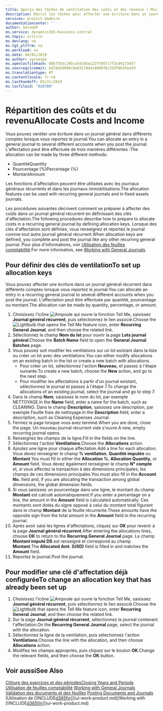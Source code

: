 ```yaml
---
title: Aperçu des tâches de ventilation des coûts et des revenus | Microsoft Docs
description: Décrit les tâches pour affecter une écriture dans un journal général dans différents comptes lorsque vous reportez le journal.
services: project-madeira
documentationcenter: ''
author: SorenGP
ms.service: dynamics365-business-central
ms.topic: article
ms.devlang: na
ms.tgt_pltfrm: na
ms.workload: na
ms.date: 04/01/2019
ms.author: sgroespe
ms.openlocfilehash: 60b73b5c29bca5dc85e123f5957c7f3c0917345f
ms.sourcegitcommit: bd78a5d990c9e83174da1409076c22df8b35eafd
ms.translationtype: HT
ms.contentlocale: fr-CA
ms.lasthandoff: 03/31/2019
ms.locfileid: "928780"
---
```

# <a name="allocate-costs-and-income"></a><span data-ttu-id="d700c-103">Répartition des coûts et du revenu</span><span class="sxs-lookup"><span data-stu-id="d700c-103">Allocate Costs and Income</span></span>
<span data-ttu-id="d700c-104">Vous pouvez ventiler une écriture dans un journal général dans différents comptes lorsque vous reportez le journal.</span><span class="sxs-lookup"><span data-stu-id="d700c-104">You can allocate an entry in a general journal to several different accounts when you post the journal.</span></span> <span data-ttu-id="d700c-105">L'affectation peut être effectuée de trois manières différentes :</span><span class="sxs-lookup"><span data-stu-id="d700c-105">The allocation can be made by three different methods:</span></span>

* <span data-ttu-id="d700c-106">Quantité</span><span class="sxs-lookup"><span data-stu-id="d700c-106">Quantity</span></span>
* <span data-ttu-id="d700c-107">Pourcentage (%)</span><span class="sxs-lookup"><span data-stu-id="d700c-107">Percentage (%)</span></span>
* <span data-ttu-id="d700c-108">Montant</span><span class="sxs-lookup"><span data-stu-id="d700c-108">Amount</span></span>

<span data-ttu-id="d700c-109">Les fonctions d'affectation peuvent être utilisées avec les journaux généraux récurrents et dans les journaux immobilisations.</span><span class="sxs-lookup"><span data-stu-id="d700c-109">The allocation features can be used with recurring general journals and in fixed assets journals.</span></span>
<!--You can also distribute the cost or revenue of a line to an intercompany partner when you post a sales or purchase document. When you post the document, a line will be posted in your general journal, and a corresponding line will be created in the intercompany outbox.-->

<span data-ttu-id="d700c-110">Les procédures suivantes décrivent comment se préparer à affecter des coûts dans un journal général récurrent en définissant des clés d'affectation.</span><span class="sxs-lookup"><span data-stu-id="d700c-110">The following procedures describe how to prepare to allocate costs in a recurring general journal by defining allocation keys.</span></span> <span data-ttu-id="d700c-111">Lorsque des clés d'affectation sont définies, vous renseignez et reportez le journal comme tout autre journal général récurrent.</span><span class="sxs-lookup"><span data-stu-id="d700c-111">When allocation keys are defined, you complete and post the journal like any other recurring general journal.</span></span> <span data-ttu-id="d700c-112">Pour plus d'informations, voir [Utilisation des feuilles comptabilité](ui-work-general-journals.md).</span><span class="sxs-lookup"><span data-stu-id="d700c-112">For more information, see [Working with General Journals](ui-work-general-journals.md).</span></span>

## <a name="to-set-up-allocation-keys"></a><span data-ttu-id="d700c-113">Pour définir des clés de ventilation</span><span class="sxs-lookup"><span data-stu-id="d700c-113">To set up allocation keys</span></span>
<span data-ttu-id="d700c-114">Vous pouvez affecter une écriture dans un journal général récurrent dans différents comptes lorsque vous reportez le journal.</span><span class="sxs-lookup"><span data-stu-id="d700c-114">You can allocate an entry in a recurring general journal to several different accounts when you post the journal.</span></span> <span data-ttu-id="d700c-115">L'affectation peut être effectuée par quantité, pourcentage ou montant.</span><span class="sxs-lookup"><span data-stu-id="d700c-115">The allocation can be made by quantity, percentage, or amount.</span></span>
1. <span data-ttu-id="d700c-116">Choisissez l'icône ![Ampoule qui ouvre la fonction Tell Me](media/ui-search/search_small.png "Dites-moi ce que vous voulez faire"), saisissez **Journal général récurrent**, puis sélectionnez le lien associé.</span><span class="sxs-lookup"><span data-stu-id="d700c-116">Choose the ![Lightbulb that opens the Tell Me feature](media/ui-search/search_small.png "Tell me what you want to do") icon, enter **Recurring General Journal**, and then choose the related link.</span></span>
2. <span data-ttu-id="d700c-117">Sélectionnez le champ **Nom du lot** pour ouvrir la page **Lots journal général**.</span><span class="sxs-lookup"><span data-stu-id="d700c-117">Choose the **Batch Name** field to open the **General Journal Batches** page.</span></span>
3. <span data-ttu-id="d700c-118">Vous pouvez soit modifier les ventilations sur un lot existant dans la liste ou créer un lot avec des ventilations.</span><span class="sxs-lookup"><span data-stu-id="d700c-118">You can either modify allocations on an existing batch in the list or create a new batch with allocations.</span></span>
   * <span data-ttu-id="d700c-119">Pour créer un lot, sélectionnez l'action **Nouveau**, et passez à l'étape suivante.</span><span class="sxs-lookup"><span data-stu-id="d700c-119">To create a new batch, choose the **New** action, and go to the next step.</span></span>
   * <span data-ttu-id="d700c-120">Pour modifier les affectations à partir d'un journal existant, sélectionnez le journal et passez à l'étape 7.</span><span class="sxs-lookup"><span data-stu-id="d700c-120">To change the allocations of an existing journal, select the journal and go to step 7.</span></span>    
4. <span data-ttu-id="d700c-121">Dans le champ **Nom**, saisissez le nom du lot, par exemple NETTOYAGE.</span><span class="sxs-lookup"><span data-stu-id="d700c-121">In the **Name** field, enter a name for the batch, such as CLEANING.</span></span> <span data-ttu-id="d700c-122">Dans le champ **Description**, saisissez une description, par exemple Feuille frais de nettoyage.</span><span class="sxs-lookup"><span data-stu-id="d700c-122">In the **Description** field, enter a description, such as Cleaning Expenses Journal.</span></span>
5. <span data-ttu-id="d700c-123">Fermez la page lorsque vous avez terminé.</span><span class="sxs-lookup"><span data-stu-id="d700c-123">When you are done, close the page.</span></span> <span data-ttu-id="d700c-124">Un nouveau journal récurrent vide s'ouvre.</span><span class="sxs-lookup"><span data-stu-id="d700c-124">A new, empty recurring journal opens.</span></span>
6. <span data-ttu-id="d700c-125">Renseignez les champs de la ligne.</span><span class="sxs-lookup"><span data-stu-id="d700c-125">Fill in the fields on the line.</span></span>
7. <span data-ttu-id="d700c-126">Sélectionnez l'action **Ventilations**.</span><span class="sxs-lookup"><span data-stu-id="d700c-126">Choose the **Allocations** action.</span></span>
8. <span data-ttu-id="d700c-127">Ajoutez une ligne pour chaque affectation.</span><span class="sxs-lookup"><span data-stu-id="d700c-127">Add a line for each allocation.</span></span> <span data-ttu-id="d700c-128">Vous devez renseigner le champ **% ventilation**, **Quantité imputée** ou **Montant**.</span><span class="sxs-lookup"><span data-stu-id="d700c-128">You must fill in either the **Allocation %**, **Allocation Quantity**, or **Amount** field.</span></span> <span data-ttu-id="d700c-129">Vous devez également renseigner le champ **N° compte** et, si vous affectez la transaction à des dimensions principales, les champs de ces dimensions principales.</span><span class="sxs-lookup"><span data-stu-id="d700c-129">You must also fill in the **Account No.** field and, if you are allocating the transaction among global dimensions, the global dimension fields.</span></span>
9. <span data-ttu-id="d700c-130">Si vous saisissez un pourcentage dans une ligne, le montant du champ **Montant** est calculé automatiquement.</span><span class="sxs-lookup"><span data-stu-id="d700c-130">If you enter a percentage on a line, the amount in the **Amount** field is calculated automatically.</span></span> <span data-ttu-id="d700c-131">Ces montants sont dotés du signe opposé à celui du montant total figurant dans le champ **Montant** de la feuille récurrente.</span><span class="sxs-lookup"><span data-stu-id="d700c-131">These amounts have the opposite sign from the total amount in the **Amount** field in the recurring journal.</span></span>
10. <span data-ttu-id="d700c-132">Après avoir saisi les lignes d'affectations, cliquez sur **OK** pour revenir à la page **Journal général récurrent**.</span><span class="sxs-lookup"><span data-stu-id="d700c-132">After entering the allocations lines, choose **OK** to return to the **Recurring General Journal** page.</span></span> <span data-ttu-id="d700c-133">Le champ **Montant imputé DS** est renseigné et correspond au champ **Montant**.</span><span class="sxs-lookup"><span data-stu-id="d700c-133">The **Allocated Amt. (USD)** field is filled in and matches the **Amount** field.</span></span>
11. <span data-ttu-id="d700c-134">Reportez le journal.</span><span class="sxs-lookup"><span data-stu-id="d700c-134">Post the journal.</span></span>

## <a name="to-change-an-allocation-key-that-has-already-been-set-up"></a><span data-ttu-id="d700c-135">Pour modifier une clé d'affectation déjà configurée</span><span class="sxs-lookup"><span data-stu-id="d700c-135">To change an allocation key that has already been set up</span></span>
1. <span data-ttu-id="d700c-136">Choisissez l'icône ![Ampoule qui ouvre la fonction Tell Me](media/ui-search/search_small.png "Dites-moi ce que vous voulez faire"), saisissez **Journal général récurrent**, puis sélectionnez le lien associé.</span><span class="sxs-lookup"><span data-stu-id="d700c-136">Choose the ![Lightbulb that opens the Tell Me feature](media/ui-search/search_small.png "Tell me what you want to do") icon, enter **Recurring General Journal**, and then choose the related link.</span></span>
2. <span data-ttu-id="d700c-137">Sur la page **Journal général récurrent**, sélectionnez le journal contenant l'affectation.</span><span class="sxs-lookup"><span data-stu-id="d700c-137">On the **Recurring General Journal** page, select the journal with the allocation.</span></span>
3. <span data-ttu-id="d700c-138">Sélectionnez la ligne de la ventilation, puis sélectionnez l'action **Ventilations**.</span><span class="sxs-lookup"><span data-stu-id="d700c-138">Choose the line with the allocation, and then choose **Allocations** action.</span></span>
4. <span data-ttu-id="d700c-139">Modifiez les champs appropriés, puis cliquez sur le bouton **OK**.</span><span class="sxs-lookup"><span data-stu-id="d700c-139">Change the relevant fields, and then choose the **OK** button.</span></span>

## <a name="see-also"></a><span data-ttu-id="d700c-140">Voir aussi</span><span class="sxs-lookup"><span data-stu-id="d700c-140">See Also</span></span>
[<span data-ttu-id="d700c-141">Clôture des exercices et des périodes</span><span class="sxs-lookup"><span data-stu-id="d700c-141">Closing Years and Periods</span></span>](year-close-years-periods.md)  
<span data-ttu-id="d700c-142">[Utilisation de feuilles comptabilité](ui-work-general-journals.md)  </span><span class="sxs-lookup"><span data-stu-id="d700c-142">[Working with General Journals](ui-work-general-journals.md)  </span></span>  
<span data-ttu-id="d700c-143">[Validation des documents et des feuilles](ui-post-documents-journals.md)  </span><span class="sxs-lookup"><span data-stu-id="d700c-143">[Posting Documents and Journals](ui-post-documents-journals.md)  </span></span>  
<span data-ttu-id="d700c-144">[Utilisation de [!INCLUDE[d365fin](includes/d365fin_md.md)]](ui-work-product.md)</span><span class="sxs-lookup"><span data-stu-id="d700c-144">[Working with [!INCLUDE[d365fin](includes/d365fin_md.md)]](ui-work-product.md)</span></span>
